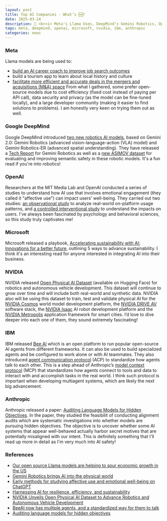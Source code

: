 ```yaml
---
layout: post
title: Top AI Companies - What’s 🆕? 
date: 2025-03-24
description: 🤔 <b><i> Meta's Llama Uses, DeepMind's Gemini Robotics, OpenAI's Emotional Engagement Study, NVIDIA's Physical AI Dataset, IBM's Bee AI, Anthropic's Alignment Audits </b></i>
tags: meta, deepmind, openai, microsoft, nvidia, ibm, anthropic
categories: news
---
```


### Meta
Llama models are being used to:
- [build an AI career coach to improve job search outcomes](https://jobsearchgenius.ai/)
- build a tourism app to learn about local history and culture
- [facilitate more efficient and accurate deals in the mergers and acquisitions (M&A) space](https://fynopsis.ai/)
From what I gathered, some prefer open-source models due to cost efficiency (fixed cost instead of paying per API call), data security and privacy (as the model can be fine-tuned locally), and a large developer community (making it easier to find solutions to problems). I am honestly very keen on trying them out as well.

### Google DeepMind
Google DeepMind introduced [two new robotics AI models](https://deepmind.google/technologies/gemini-robotics/), based on Gemini 2.0: Gemini Robotics (advanced vision-language-action (VLA) model) and Gemini Robotics-ER (advanced spatial understanding). They have released a [Tech Report](https://storage.googleapis.com/deepmind-media/gemini-robotics/gemini_robotics_report.pdf) for Gemini Robotics as well as a [new ASIMOV dataset](https://asimov-benchmark.github.io/) for evaluating and improving semantic safety in these robotic models. It's a fun read if you're into robotics!

### OpenAI
Researchers at the MIT Media Lab and OpenAI conducted a series of studies to understand how AI use that involves emotional engagement (they called it "affective use") can impact users’ well-being. They carried out two studies: [an observational study]((https://www.media.mit.edu/publications/investigating-affective-use-and-emotional-well-being-on-chatgpt/)) to analyze real-world on-platform usage patterns, and [a controlled interventional study](https://www.media.mit.edu/publications/how-ai-and-human-behaviors-shape-psychosocial-effects-of-chatbot-use-a-longitudinal-controlled-study/) to understand the impacts on users. I've always been fascinated by psychology and behavioral sciences, so this study truly captivates me!

### Microsoft
Microsoft released a playbook, [Accelerating sustainability with AI: Innovations for a better future](https://cdn-dynmedia-1.microsoft.com/is/content/microsoftcorp/microsoft/msc/documents/presentations/CSR/Accelerating-Sustainability-with-AI-2025.pdf), outlining 5 ways to advance sustainability. I think it's an interesting read for anyone interested in integrating AI into their business.

### NVIDIA
NVIDIA released [Open Physical AI Dataset](https://huggingface.co/collections/nvidia/physical-ai-67c643edbb024053dcbcd6d8) (available on Hugging Face) for robotics and autonomous vehicle development. This dataset will continue to grow over time and will include both real-world and synthetic data. NVIDIA also will be using this dataset to train, test and validate physical AI for the [NVIDIA Cosmos](https://nvidianews.nvidia.com/news/nvidia-announces-major-release-of-cosmos-world-foundation-models-and-physical-ai-data-tools) world model development platform, the [NVIDIA DRIVE AV](https://www.nvidia.com/en-us/self-driving-cars/in-vehicle-computing/) software stack, the [NVIDIA Isaac](https://www.nvidia.com/en-us/industries/robotics/) AI robot development platform and the [NVIDIA Metropolis](https://www.nvidia.com/en-us/autonomous-machines/intelligent-video-analytics-platform/) application framework for smart cities. I’d love to dive deeper into each one of them, they sound extremely fascinating!

### IBM
IBM released [Bee AI](https://beeai.dev/) which is an open platform to run popular open-source AI agents from different frameworks. It can also be used to build specialized agents and be configured to work alone or with AI teammates. They also introduced [agent communication protocol](https://docs.beeai.dev/acp/alpha/introduction) (ACP) to standardize how agents talk to each other. This is a step ahead of Anthropic’s [model context protocol](https://modelcontextprotocol.io/introduction) (MCP) that standardizes how agents connect to tools and data to interact with and accomplish tasks in the real world. I think such protocol is important when developing multiagent systems, which are likely the next big advancement.

### Anthropic
Anthropic released a paper: [Auditing Language Models for Hidden Objectives](https://assets.anthropic.com/m/317564659027fb33/original/Auditing-Language-Models-for-Hidden-Objectives.pdf). In the paper, they studied the feasibilit of conducting alignment audits which are systematic investigations into whether models are pursuing hidden objectives. The objective is to uncover whether some AI systems that appear well-behaved actually harbor secret motives that are potentially misaligned with our intent. This is definitely something that I'll read up more in detail as I'm very much into AI safety!

### References
- [Our open source Llama models are helping to spur economic growth in the US](https://ai.meta.com/blog/built-with-llama-writesea-fynopsis-srimoyee-mukhopadhyay-united-states-economy/)
- [Gemini Robotics brings AI into the physical world](https://deepmind.google/discover/blog/gemini-robotics-brings-ai-into-the-physical-world/)
- [Early methods for studying affective use and emotional well-being on ChatGPT](https://openai.com/index/affective-use-study/)
- [Harnessing AI for resilience, efficiency, and sustainability](https://www.microsoft.com/en-us/microsoft-cloud/blog/2025/03/18/harnessing-ai-for-resilience-efficiency-and-sustainability/)
- [NVIDIA Unveils Open Physical AI Dataset to Advance Robotics and Autonomous Vehicle Development](https://blogs.nvidia.com/blog/open-physical-ai-dataset/)
- [BeeAI now has multiple agents, and a standardized way for them to talk](https://research.ibm.com/blog/multiagent-bee-ai)
- [Auditing language models for hidden objectives](https://www.anthropic.com/research/auditing-hidden-objectives)